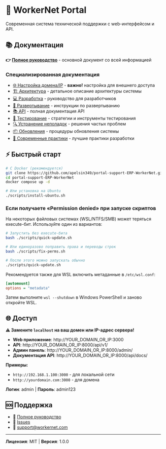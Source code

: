 # 🚀 WorkerNet Portal

Современная система технической поддержки с web-интерфейсом и API.

## 📚 Документация

**👉 [Полное руководство](WORKERNET_PORTAL_GUIDE.md)** - основной документ со всей информацией

### Специализированная документация

- [🌐 Настройка домена/IP](DOMAIN_SETUP.md) - **важно!** настройка для внешнего доступа
- [🏗️ Архитектура](АРХИТЕКТУРА.md) - детальное описание архитектуры системы
- [💻 Разработка](РАЗРАБОТКА.md) - руководство для разработчиков
- [🔧 Развертывание](РАЗВЕРТЫВАНИЕ.md) - инструкции по развертыванию
- [📚 API](API_ДОКУМЕНТАЦИЯ.md) - полная документация API
- [🧪 Тестирование](ТЕСТИРОВАНИЕ.md) - стратегии и инструменты тестирования
- [🔍 Устранение неполадок](УСТРАНЕНИЕ_НЕПОЛАДОК.md) - решения частых проблем
- [📦 Обновления](ОБНОВЛЕНИЯ.md) - процедуры обновления системы
- [🎯 Современные практики](СОВРЕМЕННЫЕ_ПРАКТИКИ.md) - лучшие практики разработки

## ⚡ Быстрый старт

```bash
# С Docker (рекомендуется)
git clone https://github.com/apelsin349/portal-support-ERP-WorkerNet.git
cd portal-support-ERP-WorkerNet
docker compose up -d

# Или установка на Ubuntu
./scripts/install-ubuntu.sh
```

### Если получаете «Permission denied» при запуске скриптов

На некоторых файловых системах (WSL/NTFS/SMB) может теряться execute-бит. Используйте один из вариантов:

```bash
# Запустить без execute-бита
bash ./scripts/quick-update.sh

# Или единоразово поправить права и переводы строк
bash ./scripts/fix-perms.sh

# После этого можно запускать обычно
./scripts/quick-update.sh
```

Рекомендуется также для WSL включить метаданные в `/etc/wsl.conf`:

```ini
[automount]
options = "metadata"
```
Затем выполните `wsl --shutdown` в Windows PowerShell и заново откройте WSL.

## 🌐 Доступ

**⚠️ Замените `localhost` на ваш домен или IP-адрес сервера!**

- **Web приложение**: http://YOUR_DOMAIN_OR_IP:3000
- **API**: http://YOUR_DOMAIN_OR_IP:8000/api/v1/
- **Админ панель**: http://YOUR_DOMAIN_OR_IP:8000/admin/
- **Документация API**: http://YOUR_DOMAIN_OR_IP:8000/api/docs/

**Примеры:**
- `http://192.168.1.100:3000` - для локальной сети
- `http://yourdomain.com:3000` - для домена

**Логин**: admin | **Пароль**: admin123

## 🆘 Поддержка

- 📖 [Полное руководство](WORKERNET_PORTAL_GUIDE.md)
- 🐛 [Issues](https://github.com/apelsin349/portal-support-ERP-WorkerNet/issues)
- 📧 support@workernet.com

---

**Лицензия**: MIT | **Версия**: 1.0.0
